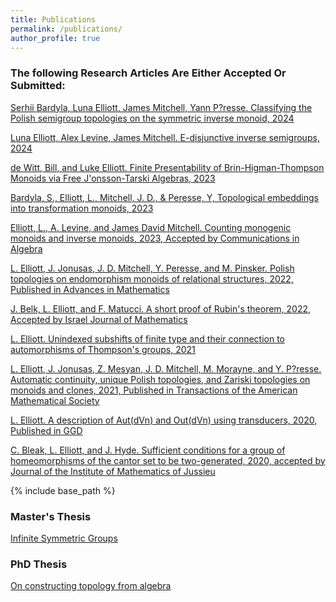 ```yaml
---
title: Publications
permalink: /publications/
author_profile: true
---
```


### The following Research Articles Are Either Accepted Or Submitted:


[Serhii Bardyla, Luna Elliott, James Mitchell, Yann P?resse. Classifying the Polish semigroup topologies on the symmetric inverse monoid, 2024](https://arxiv.org/abs/2405.20134)

[Luna Elliott, Alex Levine, James Mitchell. E-disjunctive inverse semigroups, 2024](https://arxiv.org/abs/2405.19825)

[de Witt, Bill, and Luke Elliott. Finite Presentability of Brin-Higman-Thompson Monoids via Free J\'onsson-Tarski Algebras, 2023](https://arxiv.org/abs/2303.16044)

[Bardyla, S., Elliott, L., Mitchell, J. D., & Peresse, Y, Topological embeddings into transformation monoids, 2023](https://arxiv.org/abs/2302.08988)

[Elliott, L., A. Levine, and James David Mitchell. Counting monogenic monoids and inverse monoids, 2023, Accepted by Communications in Algebra](https://arxiv.org/abs/2303.12387)


[L. Elliott, J. Jonusas, J. D. Mitchell, Y. Peresse, and M. Pinsker. Polish topologies on endomorphism monoids of relational structures, 2022, Published in Advances in Mathematics](https://arxiv.org/abs/2203.11577)

[J. Belk, L. Elliott, and F. Matucci. A short proof of Rubin's theorem, 2022, Accepted by Israel Journal of Mathematics](https://arxiv.org/abs/2203.05930)

[L. Elliott. Unindexed subshifts of finite type and their connection to automorphisms of Thompson's groups, 2021](https://arxiv.org/abs/2112.13359)

[L. Elliott, J. Jonusas, Z. Mesyan, J. D. Mitchell, M. Morayne, and Y. P?resse. Automatic continuity, unique Polish topologies, and Zariski topologies on monoids and clones, 2021, Published in Transactions of the American Mathematical Society](https://arxiv.org/abs/1912.07029)

[L. Elliott. A description of Aut(dVn) and Out(dVn) using transducers, 2020, Published in GGD](https://arxiv.org/abs/2009.05450)

[C. Bleak, L. Elliott, and J. Hyde. Sufficient conditions for a group of homeomorphisms of the cantor set to be two-generated, 2020, accepted by Journal of the Institute of Mathematics of Jussieu](https://arxiv.org/abs/2008.04791)

{% include base_path %}


### Master's Thesis
[Infinite Symmetric Groups](https://le27.github.io/Luke-Elliott/files/Luke_Masters_Dissertation.pdf)


### PhD Thesis
[On constructing topology from algebra](https://le27.github.io/Luke-Elliott/files/Thesis%20subaru.pdf)
